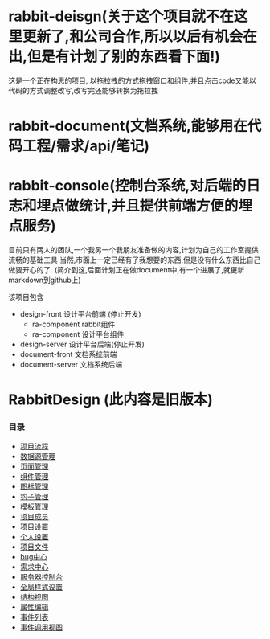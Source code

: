 # rabbit-deisgn(关于这个项目就不在这里更新了,和公司合作,所以以后有机会在出,但是有计划了别的东西看下面!)
这是一个正在构思的项目,
以拖拉拽的方式拖拽窗口和组件,并且点击code又能以代码的方式调整改写,改写完还能够转换为拖拉拽

# rabbit-document(文档系统,能够用在代码工程/需求/api/笔记)
# rabbit-console(控制台系统,对后端的日志和埋点做统计,并且提供前端方便的埋点服务)

目前只有两人的团队,一个我另一个我朋友准备做的内容,计划为自己的工作室提供流畅的基础工具
当然,市面上一定已经有了我想要的东西,但是没有什么东西比自己做要开心的了.
(简介到这,后面计划正在做document中,有一个进展了,就更新markdown到github上)


该项目包含
  - design-front 设计平台前端 (停止开发)
    - ra-component rabbit组件
    - ra-component 设计平台组件
  - design-server 设计平台后端(停止开发)
  - document-front 文档系统前端
  - document-server 文档系统后端












# RabbitDesign (此内容是旧版本)
### 目录
- [项目流程](./doc/dream/project-flow.md)
- [数据源管理](#android)
- [页面管理](./doc/dream/side-bar-page.md)
- [组件管理]()
- [图标管理]()
- [钩子管理]()
- [模板管理]()
- [项目成员]()
- [项目设置]()
- [个人设置]()
- [项目文件]()
- [bug中心]()
- [需求中心]()
- [服务器控制台]()
- [全局样式设置]()
- [结构视图]()
- [属性编辑]()
- [事件列表]()
- [事件调用视图]()

